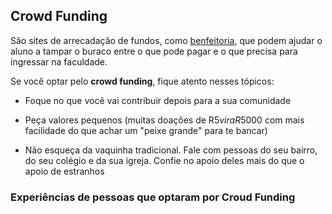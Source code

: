 ## Crowd Funding

São sites de arrecadação de fundos, como [benfeitoria](http://benfeitoria.com/), que podem ajudar o aluno a tampar o buraco entre o que pode pagar e o que precisa para ingressar na faculdade. 
 
Se você optar pelo **crowd funding**, fique atento nesses tópicos:

- Foque no que você vai contribuir depois para a sua comunidade

- Peça valores pequenos (muitas doações de R$5 vira R$5000 com mais facilidade do que achar um "peixe grande" para te bancar)
 
- Não esqueça da vaquinha tradicional.  Fale com pessoas do seu bairro, do seu colégio e da sua igreja.  Confie no apoio deles mais do que o apoio de estranhos

### Experiências de pessoas  que optaram por Croud Funding
